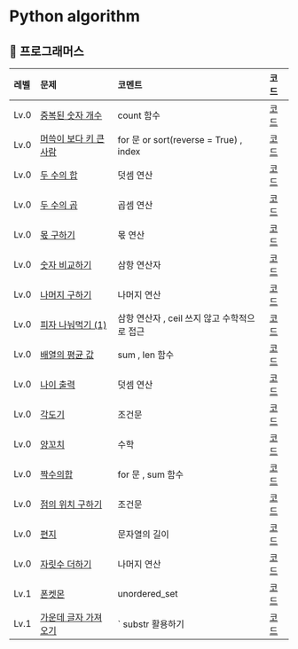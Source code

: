# Python algorithm

## 👻 프로그래머스

|레벨 | 문제 | 코멘트 |코드|
  |:-----|:----|:----|:-----
|Lv.0| [중복된 숫자 개수](https://programmers.co.kr/learn/courses/30/lessons/120583) | count 함수 |[코드](programmers/level00/중복된숫자개수.md) |
|Lv.0| [머쓱이 보다 키 큰 사람](https://programmers.co.kr/learn/courses/30/lessons/120585) | for 문 or sort(reverse = True) , index |[코드](programmers/level00/머쓱이보다키큰사람.md) |
|Lv.0| [두 수의 합](https://programmers.co.kr/learn/courses/30/lessons/120802) |  덧셈 연산 | [코드](programmers/level00/두수의합.md) |
|Lv.0| [두 수의 곱](https://programmers.co.kr/learn/courses/30/lessons/120804) |  곱셈 연산 | [코드](programmers/level00/두수의곱.md) |
|Lv.0| [몫 구하기](https://programmers.co.kr/learn/courses/30/lessons/120805) |  몫 연산 | [코드](programmers/level00/몫구하기.md) |
|Lv.0| [숫자 비교하기](https://programmers.co.kr/learn/courses/30/lessons/120807) | 삼항 연산자 | [코드](programmers/level00/숫자비교하기.md) |
|Lv.0| [나머지 구하기](https://programmers.co.kr/learn/courses/30/lessons/120810) | 나머지 연산 | [코드](programmers/level00/나머지.md) |
|Lv.0| [피자 나눠먹기 (1)](https://programmers.co.kr/learn/courses/30/lessons/120814) | 삼항 연산자 , ceil 쓰지 않고 수학적으로 접근 | [코드](programmers/level00/피자나눠먹기.md) |
|Lv.0| [배열의 평균 값](https://programmers.co.kr/learn/courses/30/lessons/120817) | sum , len 함수 | [코드](programmers/level00/배열의평균값.md) |
|Lv.0| [나이 출력](https://programmers.co.kr/learn/courses/30/lessons/120820) | 덧셈 연산 | [코드](programmers/level00/나이출력.md) |
|Lv.0| [각도기](https://programmers.co.kr/learn/courses/30/lessons/120829) | 조건문 | [코드](programmers/level00/각도기.md) |
|Lv.0| [양꼬치](https://programmers.co.kr/learn/courses/30/lessons/120830) | 수학 | [코드](programmers/level00/양꼬치.md) |
|Lv.0| [짝수의합](https://programmers.co.kr/learn/courses/30/lessons/120831) | for 문 , sum 함수 | [코드](programmers/level00/짝수의합.md) |
|Lv.0| [점의 위치 구하기](https://programmers.co.kr/learn/courses/30/lessons/120841) | 조건문 | [코드](programmers/level00/점의위치.md) |
|Lv.0| [편지](https://programmers.co.kr/learn/courses/30/lessons/120898) | 문자열의 길이 | [코드](programmers/level00/편지.md) |
|Lv.0| [자릿수 더하기](https://programmers.co.kr/learn/courses/30/lessons/120906) | 나머지 연산 | [코드](programmers/level00/자릿수더하기.md) |
|Lv.1| [폰켓몬](https://programmers.co.kr/learn/courses/30/lessons/1845) | unordered_set | [코드](programmers/level01/폰켓몬.md) |
|Lv.1| [가운데 글자 가져오기](https://programmers.co.kr/learn/courses/30/lessons/12903) |` substr 활용하기 | [코드](programmers/level01/가운데글자.md) |